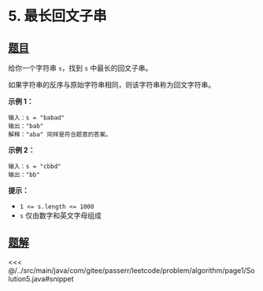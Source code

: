 # 5. 最长回文子串

## [题目](https://leetcode.cn/problems/longest-palindromic-substring/)
给你一个字符串 `s`，找到 `s` 中最长的回文子串。

如果字符串的反序与原始字符串相同，则该字符串称为回文字符串。

**示例 1：**

```
输入：s = "babad"
输出："bab"
解释："aba" 同样是符合题意的答案。
```

**示例 2：**

```
输入：s = "cbbd"
输出："bb"
```

**提示：**

* `1 <= s.length <= 1000`
* `s` 仅由数字和英文字母组成


## [题解](https://github.com/PasseRR/JavaLeetCode/blob/master/src/main/java/com/gitee/passerr/leetcode/problem/algorithm/page1/Solution5.java)

<<< @/../src/main/java/com/gitee/passerr/leetcode/problem/algorithm/page1/Solution5.java#snippet
